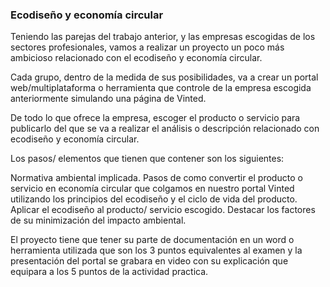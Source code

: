 ### Ecodiseño y economía circular

Teniendo las parejas del trabajo anterior, y las empresas escogidas de los sectores profesionales, vamos a realizar un proyecto un poco más ambicioso relacionado con el ecodiseño y economía circular.



Cada grupo, dentro de la medida de sus posibilidades, va a crear un portal web/multiplataforma o herramienta que controle de la empresa escogida anteriormente simulando una página de Vinted.



De todo lo que ofrece la empresa, escoger el producto o servicio para publicarlo del que se va a realizar el análisis o descripción relacionado con ecodiseño y economía circular.



Los pasos/ elementos que tienen que contener son los siguientes: 

Normativa ambiental implicada.
Pasos de como convertir el producto o servicio en economía circular que colgamos en nuestro portal Vinted utilizando los principios del ecodiseño y el ciclo de vida del producto.
Aplicar el ecodiseño al producto/ servicio escogido.
Destacar los factores de su minimización del impacto ambiental.


El proyecto tiene que tener su parte de documentación en un word o herramienta utilizada que son los 3 puntos equivalentes al examen y la presentación del portal se grabara en video con su explicación que equipara a los 5 puntos de la actividad practica.

